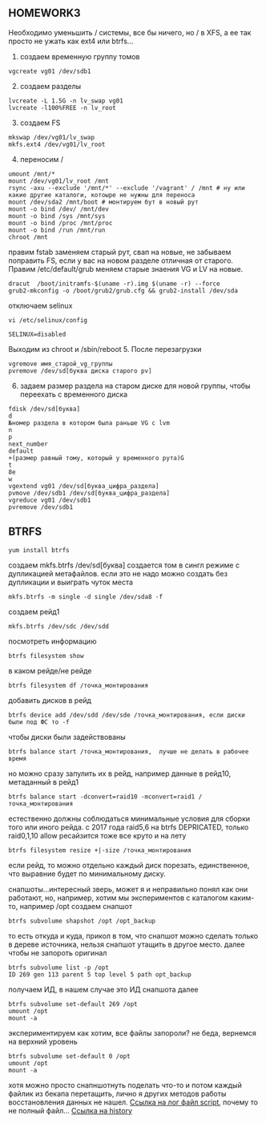 ## HOMEWORK3
Необходимо уменьшить / системы, все бы ничего, но / в XFS, а ее так просто не ужать как ext4 или btrfs...
1. создаем временную группу томов
```
vgcreate vg01 /dev/sdb1
```
2. создаем разделы 
```
lvcreate -L 1.5G -n lv_swap vg01
lvcreate -l100%FREE -n lv_root
```
3. создаем FS
```
mkswap /dev/vg01/lv_swap
mkfs.ext4 /dev/vg01/lv_root
```
4. переносим /
```
umount /mnt/*
mount /dev/vg01/lv_root /mnt
rsync -axu --exclude '/mnt/*' --exclude '/vagrant' / /mnt # ну или какие другие каталоги, котоыре не нужны для переноса
mount /dev/sda2 /mnt/boot # монтируем бут в новый рут
mount -o bind /dev/ /mnt/dev
mount -o bind /sys /mnt/sys
mount -o bind /proc /mnt/proc
mount -o bind /run /mnt/run
chroot /mnt
```
правим fstab
 заменяем старый рут, свап на новые, не забываем поправить FS, если у вас на новом разделе отличная от старого.
 Правим /etc/default/grub меняем старые знаения VG и LV на новые.
```
dracut  /boot/initramfs-$(uname -r).img $(uname -r) --force
grub2-mkconfig -o /boot/grub2/grub.cfg && grub2-install /dev/sda
```
отключаем selinux
```
vi /etc/selinux/config
```
```
SELINUX=disabled
```
Выходим из chroot
и /sbin/reboot
5. После перезагрузки
```
vgremove имя_старой_vg_группы
pvremove /dev/sd[буква диска старого pv]
```
6. задаем размер раздела на старом диске для новой группы, чтобы переехать с временного диска
```
fdisk /dev/sd[буква]
d
№номер раздела в котором была раньше VG с lvm
n
p
next_number
default
+(размер равный тому, который у временного рута)G
t
8e
w
vgextend vg01 /dev/sd[буква_цифра_раздела]
pvmove /dev/sdb1 /dev/sd[буква_цифра_раздела]
vgreduce vg01 /dev/sdb1
pvremove /dev/sdb1
```


## BTRFS

```
yum install btrfs
```
создаем mkfs.btrfs /dev/sd[буква]
создается  том в сингл режиме с дупликацией метафайлов.
если это не надо можно создать без дупликации и выиграть чуток места
```
mkfs.btrfs -m single -d single /dev/sda8 -f
```
создаем рейд1
```
mkfs.btrfs /dev/sdc /dev/sdd
```
посмотреть информацию
```
btrfs filesystem show
```
в каком рейде/не рейде 
```
btrfs filesystem df /точка_монтирования
```
добавить дисков в рейд
```
btrfs device add /dev/sdd /dev/sde /точка_монтирования, если диски были под ФС то -f
```
чтобы диски были задействованы
```
btrfs balance start /точка_монтирования,  лучше не делать в рабочее время
```
но можно сразу запулить их в рейд, например данные в рейд10, метаданный в рейд1
```
btrfs balance start -dconvert=raid10 -mconvert=raid1 /точка_монтирования
```
естественно должны соблюдаться минимальные условия для сборки того или иного рейда.
с 2017 года  raid5,6 на btrfs DEPRICATED, только raid0,1,10 allow
ресайзится тоже все круто и на лету
```
btrfs filesystem resize +|-size /точка_монтирования
```
если рейд, то можно отдельно каждый диск порезать, единственное, что выравние будет по минимальному диску.

снапшоты...интересный зверь, может я и неправильно понял как они работают, но, например, хотим мы экспериментов с каталогом каким-то, например /opt
создаем снапшот
```
btrfs subvolume shapshot /opt /opt_backup
```
то есть откуда и куда, прикол в том, что снапшот можно сделать только в дереве источника, нельзя снапшот утащить в другое место.
далее чтобы не запороть оригинал
```
btrfs subvolume list -p /opt
ID 269 gen 113 parent 5 top level 5 path opt_backup
```
получаем ИД, в нашем случае это ИД снапшота
далее
```
btrfs subvolume set-default 269 /opt
umount /opt
mount -a
```
экспериментируем как хотим, все файлы запороли? не беда, вернемся на верхний уровень
```
btrfs subvolume set-default 0 /opt
umount /opt
mount -a
```
хотя можно просто снапншотнуть поделать что-то и потом каждый файлик из бекапа перетащить, лично я других методов работы  восстановления данных не нашел.
[Ссылка на лог файл script](./lab3.log), почему то не полный файл...
[Ссылка на history](./history_commands.log)


